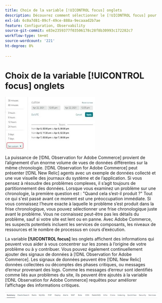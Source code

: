 ```yaml
---
title: Choix de la variable [!UICONTROL focus] onglets
description: Découvrez comment sélectionner le [!UICONTROL focus] pour observer les zones qui posent problème.
exl-id: 6c0a7d81-09cf-49ce-888a-9ecaaad2b7ae
feature: Configuration, Observability
source-git-commit: e83e2359377f03506178c28f8b30993c172282c7
workflow-type: tm+mt
source-wordcount: '221'
ht-degree: 0%

---
```


# Choix de la variable [!UICONTROL focus] onglets

![Choisir les onglets de sélection](../../assets/tools/observation-for-adobe-commerce/choosing-the-focus-tabs-1.jpg)

La puissance de [!DNL Observation for Adobe Commerce] provient de l’alignement d’un énorme volume de vues de données différentes sur la même chronologie. [!DNL Observation for Adobe Commerce] peut présenter [!DNL New Relic] agents avec un exemple de données collecté et une vue visuelle des journaux du système et de l’application. Si vous pensez à résoudre des problèmes complexes, il s’agit toujours de partitionnement des données. Lorsque vous examinez un problème sur une chronologie, la première question est : &quot;Quand cela s’est-il produit ?&quot; Tout ce qui s&#39;est passé avant ce moment est une préoccupation immédiate. Si vous connaissez l’heure exacte à laquelle le problème s’est produit dans la frise chronologique, vous pouvez sélectionner une frise chronologique juste avant le problème. Vous ne connaissez peut-être pas les détails du problème, sauf si votre site est lent ou en panne. Avec Adobe Commerce, les suspects potentiels incluent les services de composants, les niveaux de ressources et le nombre de processus en cours d’exécution.

La variable **[!UICONTROL focus]** les onglets affichent des informations qui peuvent vous aider à vous concentrer sur les zones à l’origine de votre problème ou à y contribuer. Vous pouvez également continuellement ajouter des signaux de données à [!DNL Observation for Adobe Commerce]. Les signaux de données peuvent être [!DNL New Relic] données collectées ou décomptes des phases critiques, ou messages d’erreur provenant des logs. Comme les messages d’erreur sont identifiés comme liés aux problèmes du site, ils peuvent être ajoutés à la variable [!DNL Observation for Adobe Commerce] requêtes pour améliorer l’affichage des informations critiques.

![Choisir les onglets de sélection](../../assets/tools/observation-for-adobe-commerce/choosing-the-focus-tabs-2.jpeg)
